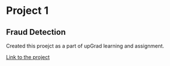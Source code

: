 # Project 1

## Fraud Detection

Created this proejct as a part of upGrad learning and assignment.

[Link to the project](https://github.com/khyatidesai09/fraud_detection)

